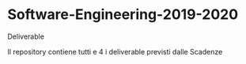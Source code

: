 # Software-Engineering-2019-2020
Deliverable

Il repository contiene tutti e 4 i deliverable previsti dalle Scadenze
